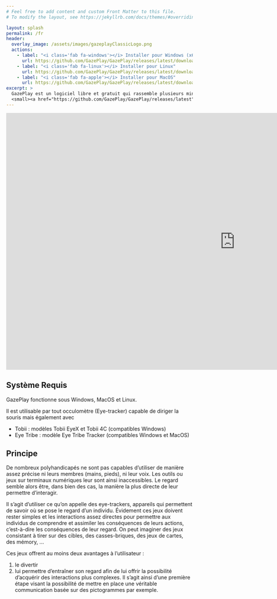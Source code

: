 ```yaml
---
# Feel free to add content and custom Front Matter to this file.
# To modify the layout, see https://jekyllrb.com/docs/themes/#overriding-theme-defaults

layout: splash
permalink: /fr
header:
  overlay_image: /assets/images/gazeplayClassicLogo.png
  actions:
    - label: "<i class='fab fa-windows'></i> Installer pour Windows (x64)"
      url: https://github.com/GazePlay/GazePlay/releases/latest/download/gazeplay-windows-x64-1.9.20-installer.exe
    - label: "<i class='fab fa-linux'></i> Installer pour Linux"
      url: https://github.com/GazePlay/GazePlay/releases/latest/download/gazeplay-linux-x64-1.9.20.tar.gz
    - label: "<i class='fab fa-apple'></i> Installer pour MacOS"
      url: https://github.com/GazePlay/GazePlay/releases/latest/download/gazeplay-macos-1.9.20.tar.gz
excerpt: >
  GazePlay est un logiciel libre et gratuit qui rassemble plusieurs mini-jeux jouables grâce à un occulomètre (Eye-tracker).<br />
  <small><a href="https://github.com/GazePlay/GazePlay/releases/latest">Dernière version</a></small>
---
```


<iframe width="1236" height="695" src="https://www.youtube.com/embed/U9_jotkmXDg" frameborder="0" allow="accelerometer; autoplay; encrypted-media; gyroscope; picture-in-picture" allowfullscreen></iframe>

## Système Requis

GazePlay fonctionne sous Windows, MacOS et Linux.

Il est utilisable par tout occulomètre (Eye-tracker) capable de diriger la souris mais également avec

- Tobii : modèles Tobii EyeX et Tobii 4C (compatibles Windows)
- Eye Tribe : modèle Eye Tribe Tracker (compatibles Windows et MacOS)

## Principe

De nombreux polyhandicapés ne sont pas capables d’utiliser de manière assez précise ni leurs membres (mains, pieds), ni leur voix. Les outils ou jeux sur terminaux numériques leur sont ainsi inaccessibles. Le regard semble alors être, dans bien des cas, la manière la plus directe de leur permettre d’interagir.

Il s’agit d’utiliser ce qu’on appelle des eye-trackers, appareils qui permettent de savoir où se pose le regard d’un individu. Évidement ces jeux doivent rester simples et les interactions assez directes pour permettre aux individus de comprendre et assimiler les conséquences de leurs actions, c’est-à-dire les conséquences de leur regard. On peut imaginer des jeux consistant à tirer sur des cibles, des casses-briques, des jeux de cartes, des mémory, ...

Ces jeux offrent au moins deux avantages à l’utilisateur :

1. le divertir
2. lui permettre d’entraîner son regard afin de lui offrir la possibilité d’acquérir des interactions plus complexes. Il s’agit ainsi d’une première étape visant la possibilité de mettre en place une véritable communication basée sur des pictogrammes par exemple.
